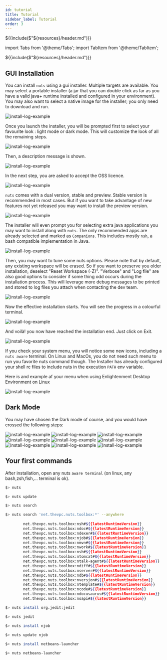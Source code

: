 ```yaml
---
id: tutorial
title: Tutorial
sidebar_label: Tutorial
order: 3
---
```


${{include($"${resources}/header.md")}}

import Tabs from '@theme/Tabs';
import TabItem from '@theme/TabItem';

${{include($"${resources}/header.md")}}
## GUI Installation
You can install `nuts` using a gui installer. Multiple targets are available.
You may select a portable installer (a jar that you can double click as far as you have a valid java+ runtime installed and configured in your environment).
You may also want to select a native image for the installer; you only need to download and run.

![install-log-example](../../static/img/installer/00.png)

Once you launch the installer, you will be prompted first to select your favourite look : light mode or dark mode. This will customize the look of all the remaining steps.

![install-log-example](../../static/img/installer/01-li.png)

Then, a description message is shown.

![install-log-example](../../static/img/installer/02-li.png)

In the next step, you are asked to accept the OSS licence.

![install-log-example](../../static/img/installer/03-li.png)

`nuts` comes with a dual version, stable and preview. Stable version is recommended in most cases. But if you want to take advantage of new features not yet released you may want to install the preview version.

![install-log-example](../../static/img/installer/04-li.png)

The installer will even prompt you for selecting extra java applications you may want to install along with `nuts`. The only recommended apps are already selected and marked as `Companions`. This includes mostly `nsh`, a bash compatible implementation in Java.

![install-log-example](../../static/img/installer/05-li.png)

Then, you may want to tune some nuts options. Please note that by default, any existing workspace will be erased. So if you want to preserve you older installation, deselect "Reset Workspace (-Z)".
"Verbose" and "Log file" are also good options to consider if some thing odd occurs during the installation process. This will leverage more debug messages to be printed and stored to log files you attach when contacting the dev team.

![install-log-example](../../static/img/installer/06-li.png)

Now the effective installation starts. You will see the progress in a colourful terminal.

![install-log-example](../../static/img/installer/07-li.png)

And voilà! you now have reached the installation end. Just click on Exit.

![install-log-example](../../static/img/installer/08-li.png)

If you check your system menu, you will notice some new icons, including a `nuts aware` terminal. On Linux and MacOs, you do not need such menu to run you favorite nuts command though. The Installer has already configured your shell rc files to include nuts in the execution `PATH` env variable.

Here is and example af your menu when using Enlightenment Desktop Environment on Linux

![install-log-example](../../static/img/installer/00-menu-e17.png)

## Dark Mode

You may have chosen the Dark mode of course, and you would have crossed the following steps:

![install-log-example](../../static/img/installer/01-b.png)
![install-log-example](../../static/img/installer/02-b.png)
![install-log-example](../../static/img/installer/03-b.png)
![install-log-example](../../static/img/installer/04-b.png)
![install-log-example](../../static/img/installer/05-b.png)
![install-log-example](../../static/img/installer/06-b.png)
![install-log-example](../../static/img/installer/07-b.png)
![install-log-example](../../static/img/installer/08-b.png)
![install-log-example](../../static/img/installer/08-b.png)

## Your first commands
After installation, open any nuts `aware terminal` (on linux, any bash,zsh,fish,... terminal is ok).

```bash
$> nuts

$> nuts update

$> nuts search

$> nuts search 'net.thevpc.nuts.toolbox:*' --anywhere
 
        net.thevpc.nuts.toolbox:nsh#${{latestRuntimeVersion}}
        net.thevpc.nuts.toolbox:ndoc#${{latestRuntimeVersion}}
        net.thevpc.nuts.toolbox:ndexer#${{latestRuntimeVersion}}
        net.thevpc.nuts.toolbox:njob#${{latestRuntimeVersion}}
        net.thevpc.nuts.toolbox:nmvn#${{latestRuntimeVersion}}
        net.thevpc.nuts.toolbox:nwork#${{latestRuntimeVersion}}
        net.thevpc.nuts.toolbox:nsh#${{latestRuntimeVersion}}
        net.thevpc.nuts.toolbox:ntomcat#${{latestRuntimeVersion}}
        net.thevpc.nuts.toolbox:ntalk-agent#${{latestRuntimeVersion}}
        net.thevpc.nuts.toolbox:ndiff#${{latestRuntimeVersion}}
        net.thevpc.nuts.toolbox:nserver#${{latestRuntimeVersion}}
        net.thevpc.nuts.toolbox:ndb#${{latestRuntimeVersion}}
        net.thevpc.nuts.toolbox:nversion#${{latestRuntimeVersion}}
        net.thevpc.nuts.toolbox:ntemplate#${{latestRuntimeVersion}}
        net.thevpc.nuts.toolbox:ncode#${{latestRuntimeVersion}}
        net.thevpc.nuts.toolbox:ndocusaurus#${{latestRuntimeVersion}}
        net.thevpc.nuts.toolbox:noapi#${{latestRuntimeVersion}}

$> nuts install org.jedit:jedit

$> nuts jedit

$> nuts install njob

$> nuts update njob
 
$> nuts install netbeans-launcher

$> nuts netbeans-launcher
 


```


